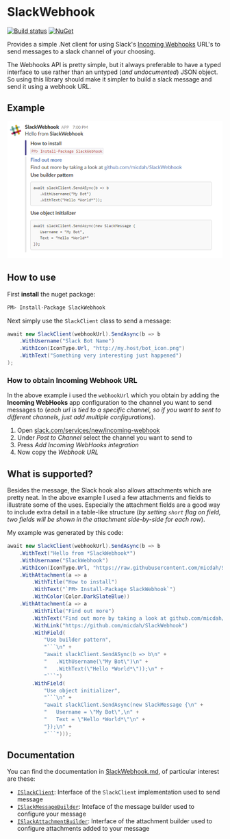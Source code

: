 # SlackWebhook
[![Build status](https://ci.appveyor.com/api/projects/status/xg5n46bdf223dj2b/branch/master?svg=true)](https://ci.appveyor.com/project/MichaelDahl/slackwebhook/branch/master)
[![NuGet](https://img.shields.io/nuget/v/SlackWebhook.svg)](https://www.nuget.org/packages/SlackWebhook/)

Provides a simple .Net client for using Slack's [Incoming Webhooks](https://api.slack.com/incoming-webhooks) URL's to send messages to a slack channel of your choosing.

The Webhooks API is pretty simple, but it always preferable to have a typed interface to use rather than an untyped (_and undocumented_) JSON object. So using this library should make it simpler to build a slack message and send it using a webhook URL.

## Example

![Foo](https://raw.githubusercontent.com/micdah/SlackWebhook/master/demo.png)

## How to use

First **install** the nuget package:
```bash
PM> Install-Package SlackWebhook
```

Next simply use the `SlackClient` class to send a message:
```csharp
await new SlackClient(webhookUrl).SendAsync(b => b
    .WithUsername("Slack Bot Name")
    .WithIcon(IconType.Url, "http://my.host/bot_icon.png")
    .WithText("Something very interesting just happened")
);
```

### How to obtain Incoming Webhook URL

In the above example i used the `webhookUrl` which you obtain by adding the **Incoming WebHooks** app configuration
to the channel you want to send messages to (_each url is tied to a specific channel, so if you want to sent to different
channels, just add multiple configurations_).

1. Open [slack.com/services/new/incoming-webhook](https://slack.com/services/new/incoming-webhook)
2. Under _Post to Channel_ select the channel you want to send to
3. Press _Add Incoming WebHooks integration_
4. Now copy the _Webhook URL_


## What is supported?

Besides the message, the Slack hook also allows attachments which are pretty neat. 
In the above example I used a few attachments and fields to illustrate some of the uses. Especially the attachment fields are
a good way to include extra detail in a table-like structure (_by setting `short` flag on field, two fields will be shown
in the attachment side-by-side for each row_).

My example was generated by this code:
```csharp
await new SlackClient(webhookUrl).SendAsync(b => b
    .WithText("Hello from *SlackWebhook*")
    .WithUsername("SlackWebhook")
    .WithIcon(IconType.Url, "https://raw.githubusercontent.com/micdah/SlackWebhook/master/icon.png")
    .WithAttachment(a => a
        .WithTitle("How to install")
        .WithText("`PM> Install-Package SlackWebhook`")
        .WithColor(Color.DarkSlateBlue))
    .WithAttachment(a => a
        .WithTitle("Find out more")
        .WithText("Find out more by taking a look at github.com/micdah/SlackWebhook")
        .WithLink("https://github.com/micdah/SlackWebhook")
        .WithField(
            "Use builder pattern",
            "```\n" +
            "await slackClient.SendASync(b => b\n" +
            "   .WithUsername(\"My Bot\")\n" +
            "   .WithText(\"Hello *World*\"));\n" +
            "```")
        .WithField(
            "Use object initializer",
            "```\n" +
            "await slackClient.SendAsync(new SlackMessage {\n" +
            "   Username = \"My Bot\",\n" +
            "   Text = \"Hello *World*\"\n" +
            "});\n" +
            "```")));
```


## Documentation

You can find the documentation in [SlackWebhook.md](https://github.com/micdah/SlackWebhook/blob/master/SlackWebhook.md), of particular 
interest are these:

- [`ISlackClient`](https://github.com/micdah/SlackWebhook/blob/master/SlackWebhook.md#T-SlackWebhook-ISlackClient): Interface of the `SlackClient` implementation used to send message
- [`ISlackMessageBuilder`](https://github.com/micdah/SlackWebhook/blob/master/SlackWebhook.md#T-SlackWebhook-ISlackMessageBuilder): Inteface of the message builder used to configure your message
- [`ISlackAttachmentBuilder`](https://github.com/micdah/SlackWebhook/blob/master/SlackWebhook.md#T-SlackWebhook-ISlackAttachmentBuilder): Interface of the attachment builder used to configure attachments added to your message